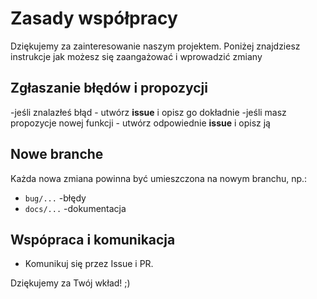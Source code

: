# Zasady współpracy
Dziękujemy za zainteresowanie naszym projektem. Poniżej znajdziesz instrukcje jak możesz się zaangażować i wprowadzić zmiany 

## Zgłaszanie błędów i propozycji
-jeśli znalazłeś błąd - utwórz **issue** i opisz go dokładnie
-jeśli masz propozycje nowej funkcji - utwórz odpowiednie **issue** i opisz ją

## Nowe branche
Każda nowa zmiana powinna być umieszczona na nowym branchu, np.:
- `bug/...` -błędy
- `docs/...` -dokumentacja

## Wspópraca i komunikacja
- Komunikuj się przez Issue i PR.

Dziękujemy za Twój wkład! ;)
